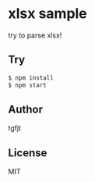 # xlsx sample

try to parse xlsx!

## Try

```bash
$ npm install
$ npm start
```

## Author
tgfjt

## License
MIT